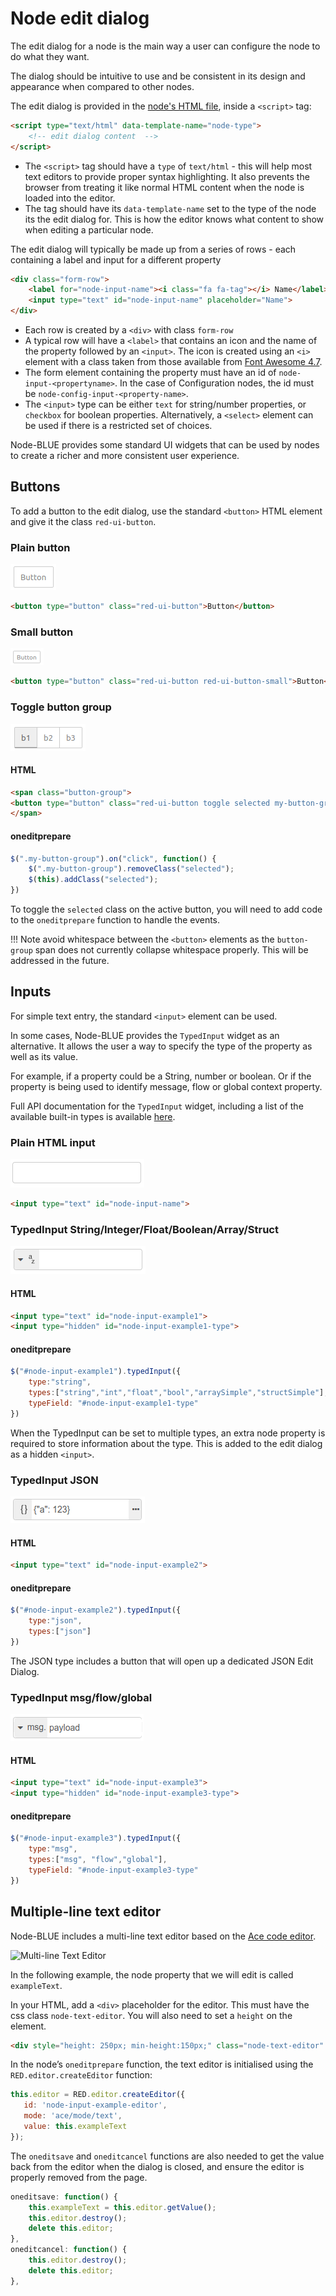 # Node edit dialog

The edit dialog for a node is the main way a user can configure the node to do what they want.

The dialog should be intuitive to use and be consistent in its design and appearance when compared to other nodes.

The edit dialog is provided in the [node's HTML file](html_file.md), inside a `<script>` tag:

```html
<script type="text/html" data-template-name="node-type">
    <!-- edit dialog content  -->
</script>
```

- The `<script>` tag should have a `type` of `text/html` - this will help most text editors to provide proper syntax highlighting. It also prevents the browser from treating it like normal HTML content when the node is loaded into the editor.
- The tag should have its `data-template-name` set to the type of the node its the edit dialog for. This is how the editor knows what content to show when editing a particular node.

The edit dialog will typically be made up from a series of rows - each containing a label and input for a different property

```html
<div class="form-row">
    <label for="node-input-name"><i class="fa fa-tag"></i> Name</label>
    <input type="text" id="node-input-name" placeholder="Name">
</div>
```

- Each row is created by a `<div>` with class `form-row`
- A typical row will have a `<label>` that contains an icon and the name of the property followed by an `<input>`. The icon is created using an `<i>` element with a class taken from those available from [Font Awesome 4.7](https://fontawesome.com/v4.7.0/icons/).
- The form element containing the property must have an id of `node-input-<propertyname>`. In the case of Configuration nodes, the id must be `node-config-input-<property-name>`.
- The `<input>` type can be either `text` for string/number properties, or `checkbox` for boolean properties. Alternatively, a `<select>` element can be used if there is a restricted set of choices.

Node-BLUE provides some standard UI widgets that can be used by nodes to create a richer and more consistent user experience.

## Buttons

To add a button to the edit dialog, use the standard `<button>` HTML element and give it the class `red-ui-button`.

### Plain button

![image-20210123193404807](images/node_edit_dialog/image-20210123193404807.png)

```html
<button type="button" class="red-ui-button">Button</button>
```

### Small button

![image-20210123193447583](images/node_edit_dialog/image-20210123193447583.png)

```html
<button type="button" class="red-ui-button red-ui-button-small">Button</button>
```

### Toggle button group

![image-20210123193536088](images/node_edit_dialog/image-20210123193536088.png)

#### HTML

```html
<span class="button-group">
<button type="button" class="red-ui-button toggle selected my-button-group">b1</button><button type="button" class="red-ui-button toggle my-button-group">b2</button><button type="button" class="red-ui-button toggle my-button-group">b3</button>
</span>
```

#### oneditprepare

```javascript
$(".my-button-group").on("click", function() {
    $(".my-button-group").removeClass("selected");
    $(this).addClass("selected");
})
```

To toggle the `selected` class on the active button, you will need to add code to the `oneditprepare` function to handle the events.

!!! Note
    avoid whitespace between the `<button>` elements as the `button-group` span does not currently collapse whitespace properly. This will be addressed in the future.

## Inputs

For simple text entry, the standard `<input>` element can be used.

In some cases, Node-BLUE provides the `TypedInput` widget as an alternative. It allows the user a way to specify the type of the property as well as its value.

For example, if a property could be a String, number or boolean. Or if the property is being used to identify message, flow or global context property.

Full API documentation for the `TypedInput` widget, including a list of the available built-in types is available [here](editor_ui_widgets.md).

### Plain HTML input

![image-20210123194052113](images/node_edit_dialog/image-20210123194052113.png)

```html
<input type="text" id="node-input-name">
```

### TypedInput String/Integer/Float/Boolean/Array/Struct

![image-20210123194157167](images/node_edit_dialog/image-20210123194157167.png)

#### HTML

```html
<input type="text" id="node-input-example1">
<input type="hidden" id="node-input-example1-type">
```

#### oneditprepare

```javascript
$("#node-input-example1").typedInput({
    type:"string",
    types:["string","int","float","bool","arraySimple","structSimple"],
    typeField: "#node-input-example1-type"
})
```

When the TypedInput can be set to multiple types, an extra node property is required to store information about the type. This is added to the edit dialog as a hidden `<input>`.

### TypedInput JSON

![image-20210123194439823](images/node_edit_dialog/image-20210123194439823.png)

#### HTML

```html
<input type="text" id="node-input-example2">
```

#### oneditprepare

```javascript
$("#node-input-example2").typedInput({
    type:"json",
    types:["json"]
})
```

The JSON type includes a button that will open up a dedicated JSON Edit Dialog.

### TypedInput msg/flow/global

![image-20210123194659938](images/node_edit_dialog/image-20210123194659938.png)

#### HTML

```html
<input type="text" id="node-input-example3">
<input type="hidden" id="node-input-example3-type">
```



#### oneditprepare

```javascript
$("#node-input-example3").typedInput({
    type:"msg",
    types:["msg", "flow","global"],
    typeField: "#node-input-example3-type"
})
```

## Multiple-line text editor

Node-BLUE includes a multi-line text editor based on the [Ace code editor](https://ace.c9.io/).

![Multi-line Text Editor](https://nodered.org/docs/creating-nodes/images/ace-editor.png)

In the following example, the node property that we will edit is called `exampleText`.

In your HTML, add a `<div>` placeholder for the editor. This must have the css class `node-text-editor`. You will also need to set a `height` on the element.

```html
<div style="height: 250px; min-height:150px;" class="node-text-editor" id="node-input-example-editor"></div>
```

In the node’s `oneditprepare` function, the text editor is initialised using the `RED.editor.createEditor` function:

```javascript
this.editor = RED.editor.createEditor({
   id: 'node-input-example-editor',
   mode: 'ace/mode/text',
   value: this.exampleText
});
```

The `oneditsave` and `oneditcancel` functions are also needed to get the value back from the editor when the dialog is closed, and ensure the editor is properly removed from the page.

```javascript
oneditsave: function() {
    this.exampleText = this.editor.getValue();
    this.editor.destroy();
    delete this.editor;
},
oneditcancel: function() {
    this.editor.destroy();
    delete this.editor;
},
```


